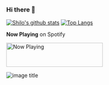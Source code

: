 ### Hi there 👋

[![Shilo's github stats](https://github-readme-stats.vercel.app/api?username=Shilokk&theme=radical)](https://github.com/Shilokk)
[![Top Langs](https://github-readme-stats.vercel.app/api/top-langs/?username=Shilokk)](https://github.com/Shilokk)

**Now Playing** on Spotify

<a href="https://spotify-fcqodibhd.vercel.app/now-playing?open">
    <img src="https://spotify-fcqodibhd.vercel.app/now-playing/now-playing" width="256" height="64" alt="Now Playing">
</a>


![image title](https://rushter.com/counter.svg)
